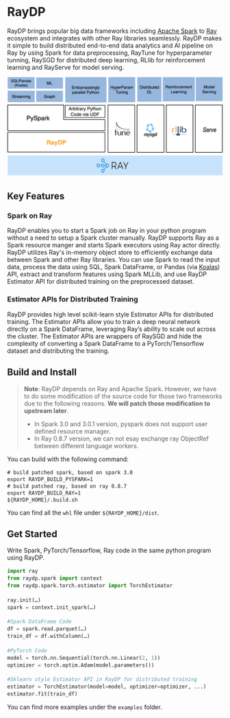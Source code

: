# RayDP

RayDP brings popular big data frameworks including [Apache Spark](https://github.com/apache/spark) to [Ray](https://github.com/ray-project/ray/) ecosystem and integrates with other Ray libraries seamlessly. RayDP makes it simple to build distributed end-to-end data analytics and AI pipeline on Ray by using Spark for data preprocessing, RayTune for hyperparameter tunning, RaySGD for distributed deep learning, RLlib for reinforcement learning and RayServe for model serving.

![stack](doc/stack.png)

## Key Features

### Spark on Ray

RayDP enables you to start a Spark job on Ray in your python program without a need to setup a Spark cluster manually. RayDP supports Ray as a Spark resource manger and starts Spark executors using Ray actor directly. RayDP utilizes Ray's in-memory object store to efficiently exchange data between Spark and other Ray libraries. You can use Spark to read the input data, process the data using SQL, Spark DataFrame, or Pandas (via [Koalas](https://github.com/databricks/koalas)) API, extract and transform features using Spark MLLib, and use RayDP Estimator API for distributed training on the preprocessed dataset. 

### Estimator APIs for Distributed Training

RayDP provides high level scikit-learn style Estimator APIs for distributed training. The Estimator APIs allow you to train a deep neural network directly on a Spark DataFrame, leveraging Ray’s ability to scale out across the cluster. The Estimator APIs are wrappers of RaySGD and hide the complexity of converting a Spark DataFrame to a PyTorch/Tensorflow dataset and distributing the training.

## Build and Install

> **Note**: RayDP depends on Ray and Apache Spark. However, we have to do some modification of the source code for those two frameworks due to the following reasons. **We will patch those modification to upstream later**. 
>
> * In Spark 3.0 and 3.0.1 version, pyspark does not support user defined resource manager.
> * In Ray 0.8.7 version, we can not esay exchange ray ObjectRef between different language workers.



You can build with the following command:

```shell
# build patched spark, based on spark 3.0
export RAYDP_BUILD_PYSPARK=1
# build patched ray, based on ray 0.8.7
export RAYDP_BUILD_RAY=1
${RAYDP_HOME}/.build.sh
```

You can find all the `whl` file under `${RAYDP_HOME}/dist`.

## Get Started

Write Spark, PyTorch/Tensorflow, Ray code in the same python program using RayDP.
```python
import ray
from raydp.spark import context
from raydp.spark.torch.estimator import TorchEstimator

ray.init(…) 
spark = context.init_spark(…)

#Spark DataFrame Code 
df = spark.read.parquet(…) 
train_df = df.withColumn(…)

#PyTorch Code 
model = torch.nn.Sequential(torch.nn.Linear(2, 1)) 
optimizer = torch.optim.Adam(model.parameters())

#Sklearn style Estimator API in RayDP for distributed training 
estimator = TorchEstimator(model=model, optimizer=optimizer, ...) 
estimator.fit(train_df)

```

You can find more examples under the `examples` folder.
